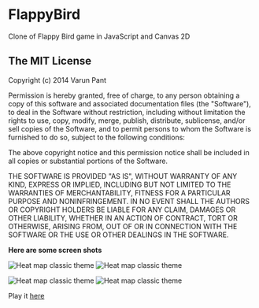 FlappyBird
==========

Clone of Flappy Bird game in JavaScript and Canvas 2D


The MIT License
----
Copyright (c) 2014 Varun Pant

Permission is hereby granted, free of charge, to any person obtaining a copy of this software and associated documentation files (the "Software"), to deal in the Software without restriction, including without limitation the rights to use, copy, modify, merge, publish, distribute, sublicense, and/or sell copies of the Software, and to permit persons to whom the Software is furnished to do so, subject to the following conditions:

The above copyright notice and this permission notice shall be included in all copies or substantial portions of the Software.

THE SOFTWARE IS PROVIDED "AS IS", WITHOUT WARRANTY OF ANY KIND, EXPRESS OR IMPLIED, INCLUDING BUT NOT LIMITED TO THE WARRANTIES OF MERCHANTABILITY, FITNESS FOR A PARTICULAR PURPOSE AND NONINFRINGEMENT. IN NO EVENT SHALL THE AUTHORS OR COPYRIGHT HOLDERS BE LIABLE FOR ANY CLAIM, DAMAGES OR OTHER LIABILITY, WHETHER IN AN ACTION OF CONTRACT, TORT OR OTHERWISE, ARISING FROM, OUT OF OR IN CONNECTION WITH THE SOFTWARE OR THE USE OR OTHER DEALINGS IN THE SOFTWARE.

**Here are some screen shots**

![Heat map classic theme](https://dakshcodess.github.io/Flappy-Bird/blob/master/SS1.PNG?raw=true=50x20)
![Heat map classic theme](https://dakshcodess.github.io/Flappy-Bird/blob/master/SS2.PNG?raw=true=50x20)

![Heat map classic theme](https://dakshcodess.github.io/Flappy-Bird/blob/master/SS3.PNG?raw=true=50x20)
![Heat map classic theme](https://dakshcodess.github.io/Flappy-Bird/blob/master/SS4.PNG?raw=true=50x20)


Play it [here](https://dakshcodess.github.io/Flappy-Bird/index.html)
